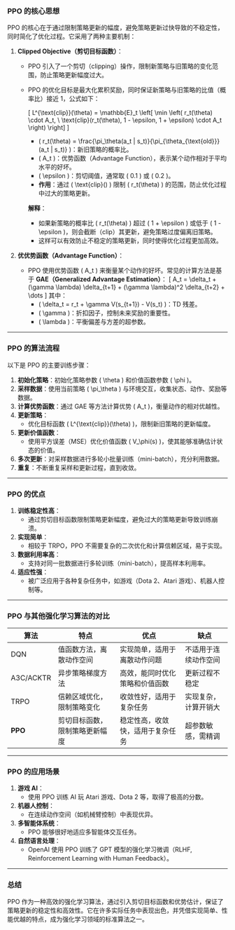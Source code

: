 

### **PPO 的核心思想**

PPO 的核心在于通过限制策略更新的幅度，避免策略更新过快导致的不稳定性，同时简化了优化过程。它采用了两种主要机制：

1. **Clipped Objective（剪切目标函数）**：
   - PPO 引入了一个剪切（clipping）操作，限制新策略与旧策略的变化范围，防止策略更新幅度过大。
   - PPO 的优化目标是最大化累积奖励，同时保证新策略与旧策略的比值（概率比）接近 1，公式如下：
     
     \[
     L^{\text{clip}}(\theta) = \mathbb{E}_t \left[ \min \left( r_t(\theta) \cdot A_t, \ \text{clip}(r_t(\theta), 1 - \epsilon, 1 + \epsilon) \cdot A_t \right) \right]
     \]

     - \( r_t(\theta) = \frac{\pi_\theta(a_t | s_t)}{\pi_{\theta_{\text{old}}}(a_t | s_t)} \)：新旧策略的概率比。
     - \( A_t \)：优势函数（Advantage Function），表示某个动作相对于平均水平的好坏。
     - \( \epsilon \)：剪切阈值，通常取 \( 0.1 \) 或 \( 0.2 \)。
     - **作用**：通过 \( \text{clip}() \) 限制 \( r_t(\theta) \) 的范围，防止优化过程中过大的策略更新。

     **解释**：
     - 如果新策略的概率比 \( r_t(\theta) \) 超过 \( 1 + \epsilon \) 或低于 \( 1 - \epsilon \)，则会截断（clip）其更新，避免策略过度偏离旧策略。
     - 这样可以有效防止不稳定的策略更新，同时使得优化过程更加高效。

2. **优优势函数（Advantage Function）**：
   - PPO 使用优势函数 \( A_t \) 来衡量某个动作的好坏。常见的计算方法是基于 **GAE（Generalized Advantage Estimation）**：
     \[
     A_t = \delta_t + (\gamma \lambda) \delta_{t+1} + (\gamma \lambda)^2 \delta_{t+2} + \dots
     \]
     其中：
     - \( \delta_t = r_t + \gamma V(s_{t+1}) - V(s_t) \)：TD 残差。
     - \( \gamma \)：折扣因子，控制未来奖励的重要性。
     - \( \lambda \)：平衡偏差与方差的超参数。

---

### **PPO 的算法流程**

以下是 PPO 的主要训练步骤：

1. **初始化策略**：初始化策略参数 \( \theta \) 和价值函数参数 \( \phi \)。
2. **采样数据**：使用当前策略 \( \pi_\theta \) 与环境交互，收集状态、动作、奖励等数据。
3. **计算优势函数**：通过 GAE 等方法计算优势 \( A_t \)，衡量动作的相对优越性。
4. **更新策略**：
   - 优化目标函数 \( L^{\text{clip}}(\theta) \)，限制新旧策略的更新幅度。
5. **更新价值函数**：
   - 使用平方误差（MSE）优化价值函数 \( V_\phi(s) \)，使其能够准确估计状态的价值。
6. **多次更新**：对采样数据进行多轮小批量训练（mini-batch），充分利用数据。
7. **重复**：不断重复采样和更新过程，直到收敛。

---

### **PPO 的优点**

1. **训练稳定性高**：
   - 通过剪切目标函数限制策略更新幅度，避免过大的策略更新导致训练崩溃。
2. **实现简单**：
   - 相较于 TRPO，PPO 不需要复杂的二次优化和计算信赖区域，易于实现。
3. **数据利用率高**：
   - 支持对同一批数据进行多轮训练（mini-batch），提高样本利用率。
4. **适应性强**：
   - 被广泛应用于各种复杂任务中，如游戏（Dota 2、Atari 游戏）、机器人控制等。

---

### **PPO 与其他强化学习算法的对比**

| 算法           | 特点                                   | 优点                                      | 缺点                          |
|----------------|--------------------------------------|-----------------------------------------|-------------------------------|
| DQN            | 值函数方法，离散动作空间               | 实现简单，适用于离散动作问题              | 不适用于连续动作空间          |
| A3C/ACKTR       | 异步策略梯度方法                      | 高效，能同时优化策略和价值函数            | 更新过程不稳定                |
| TRPO           | 信赖区域优化，限制策略变化             | 收敛性好，适用于复杂任务                  | 实现复杂，计算开销大          |
| **PPO**        | 剪切目标函数，限制策略更新幅度         | 稳定性高，收敛快，适用于复杂任务          | 超参数敏感，需精调             |

---

### **PPO 的应用场景**

1. **游戏 AI**：
   - 使用 PPO 训练 AI 玩 Atari 游戏、Dota 2 等，取得了极高的分数。
2. **机器人控制**：
   - 在连续动作空间（如机械臂控制）中表现优异。
3. **多智能体系统**：
   - PPO 能够很好地适应多智能体交互任务。
4. **自然语言处理**：
   - OpenAI 使用 PPO 训练了 GPT 模型的强化学习微调（RLHF, Reinforcement Learning with Human Feedback）。

---

### **总结**

PPO 作为一种高效的强化学习算法，通过引入剪切目标函数和优势估计，保证了策略更新的稳定性和高效性。它在许多实际任务中表现出色，并凭借实现简单、性能优越的特点，成为强化学习领域的标准算法之一。
